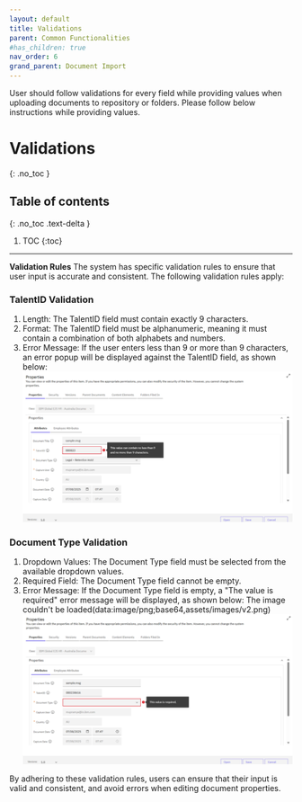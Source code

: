 ```yaml
---
layout: default
title: Validations
parent: Common Functionalities
#has_children: true
nav_order: 6
grand_parent: Document Import
---
```


User should follow validations for every field while providing values when uploading documents to repository or folders.  Please follow below instructions while providing values.

# Validations
{: .no_toc }

## Table of contents
{: .no_toc .text-delta }

1. TOC
{:toc}

---

**Validation Rules**
The system has specific validation rules to ensure that user input is accurate and consistent. The following validation rules apply:

### TalentID Validation
1. Length: The TalentID field must contain exactly 9 characters.
2. Format: The TalentID field must be alphanumeric, meaning it must contain a combination of both alphabets and numbers.
3. Error Message: If the user enters less than 9 or more than 9 characters, an error popup will be displayed against the TalentID field, as shown below:
![image](assets/images/v1.png)


### Document Type Validation
1. Dropdown Values: The Document Type field must be selected from the available dropdown values.
2. Required Field: The Document Type field cannot be empty.
3. Error Message: If the Document Type field is empty, a "The value is required" error message will be displayed, as shown below:
The image couldn't be loaded(data:image/png;base64,assets/images/v2.png)
![image](assets/images/v2.png)

By adhering to these validation rules, users can ensure that their input is valid and consistent, and avoid errors when editing document properties.